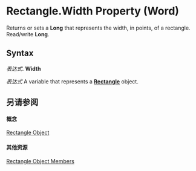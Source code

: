 
# Rectangle.Width Property (Word)

Returns or sets a  **Long** that represents the width, in points, of a rectangle. Read/write **Long**.


## Syntax

 _表达式_. **Width**

 _表达式_ A variable that represents a **[Rectangle](90ad4f48-2051-38f9-9b2e-a14bd38478be.md)** object.


## 另请参阅


#### 概念


[Rectangle Object](90ad4f48-2051-38f9-9b2e-a14bd38478be.md)
#### 其他资源


[Rectangle Object Members](http://msdn.microsoft.com/library/0100767b-7e71-a34b-4051-1de890574f82%28Office.15%29.aspx)